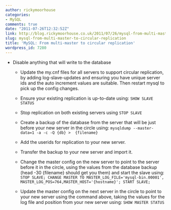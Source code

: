 ```yaml
---
author: rickymoorhouse
categories:
- MySQL
comments: true
date: "2011-07-26T12:32:52Z"
link: http://blog.rickymoorhouse.co.uk/2011/07/26/mysql-from-multi-master-to-circular-replication/
slug: mysql-from-multi-master-to-circular-replication
title: 'MySQL: From multi-master to circular replication'
wordpress_id: 7280
---
```


* Disable anything that will write to the database

	
  * Update the my.cnf files for all servers to support circular replication, by adding log-slave-updates and ensuring you have unique server ids and the auto increment values are suitable. Then restart mysql to pick up the config changes.

	
  * Ensure your existing replication is up-to-date using:
`SHOW SLAVE STATUS`

	
  * Stop replication on both existing servers using
`STOP SLAVE`

	
  * Create a backup of the database from the server that will be just before your new server in the circle using:
`mysqldump --master-data=1 -a -c -Q {db} >  {filename} `

	
  * Add the userids for replication to your new server.

	
  * Transfer the backup to your new server and import it.  

	
  * Change the master config on the new server to point to the server before it in the circle, using the values from the database backup (head -30 {filename} should get you them) and start the slave using:
`STOP SLAVE;
CHANGE MASTER TO MASTER_LOG_FILE='mysql-bin.00001', MASTER_LOG_POS=764,MASTER_HOST='{hostname}';
START SLAVE;`

	
  * Update the master config on the next server in the circle to point to your new server using the command above, taking the values for the log file and position from your new server using:
`SHOW MASTER STATUS`


